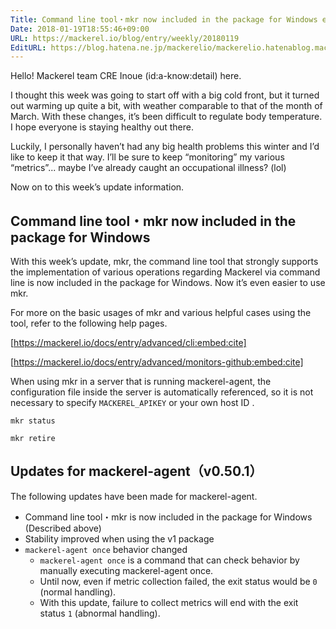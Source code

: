 ```yaml
---
Title: Command line tool・mkr now included in the package for Windows etc.
Date: 2018-01-19T18:55:46+09:00
URL: https://mackerel.io/blog/entry/weekly/20180119
EditURL: https://blog.hatena.ne.jp/mackerelio/mackerelio.hatenablog.mackerel.io/atom/entry/8599973812339027000
---
```


Hello! Mackerel team CRE Inoue (id:a-know:detail) here. 

I thought this week was going to start off with a big cold front, but it turned out warming up quite a bit, with weather comparable to that of the month of March. With these changes, it’s been difficult to regulate body temperature. I hope everyone is staying healthy out there.

Luckily, I personally haven’t had any big health problems this winter and I’d like to keep it that way. I’ll be sure to keep “monitoring” my various “metrics”... maybe I’ve already caught an occupational illness? (lol)

Now on to this week’s update information.

## Command line tool・mkr now included in the package for Windows
With this week’s update, mkr, the command line tool that strongly supports the implementation of various operations regarding Mackerel via command line is now included in the package for Windows. Now it’s even easier to use mkr.

For more on the basic usages of mkr and various helpful cases using the tool, refer to the following help pages.


[https://mackerel.io/docs/entry/advanced/cli:embed:cite]





[https://mackerel.io/docs/entry/advanced/monitors-github:embed:cite]


When using mkr in a server that is running mackerel-agent, the configuration file inside the server is automatically referenced, so it is not necessary to specify `MACKEREL_APIKEY` or your own host ID .

```
mkr status
```

```
mkr retire
```

## Updates for mackerel-agent（v0.50.1）
The following updates have been made for mackerel-agent.

- Command line tool・mkr is now included in the package for Windows (Described above)
- Stability improved when using the v1 package
- `mackerel-agent once` behavior changed
    - `mackerel-agent once` is a command that can check behavior by manually executing mackerel-agent once.
    - Until now, even if metric collection failed, the exit status would be `0` (normal handling).
    - With this update, failure to collect metrics will end with the exit status `1` (abnormal handling).
